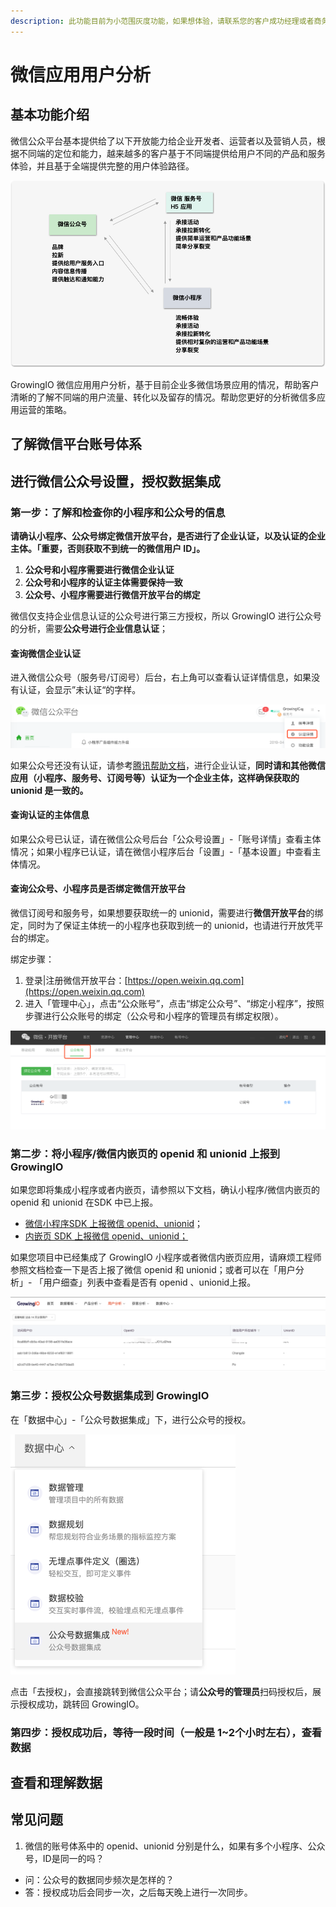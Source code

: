 ```yaml
---
description: 此功能目前为小范围灰度功能，如果想体验，请联系您的客户成功经理或者商务经理。
---
```


# 微信应用用户分析

## 基本功能介绍

微信公众平台基本提供给了以下开放能力给企业开发者、运营者以及营销人员，根据不同端的定位和能力，越来越多的客户基于不同端提供给用户不同的产品和服务体验，并且基于全端提供完整的用户体验路径。

![](../.gitbook/assets/image%20%28128%29.png)

GrowingIO 微信应用用户分析，基于目前企业多微信场景应用的情况，帮助客户清晰的了解不同端的用户流量、转化以及留存的情况。帮助您更好的分析微信多应用运营的策略。

## 了解微信平台账号体系

## 进行微信公众号设置，授权数据集成

### 第一步：了解和检查你的小程序和公众号的信息

**请确认小程序、公众号绑定微信开放平台，是否进行了企业认证，以及认证的企业主体。「重要，否则获取不到统一的微信用户 ID」。**

1. **公众号和小程序需要进行微信企业认证**
2. **公众号和小程序的认证主体需要保持一致**
3. **公众号、小程序需要进行微信开放平台的绑定**

微信仅支持企业信息认证的公众号进行第三方授权，所以 GrowingIO 进行公众号的分析，需要**公众号进行企业信息认证**；

#### 查询微信企业认证

进入微信公众号（服务号/订阅号）后台，右上角可以查看认证详情信息，如果没有认证，会显示”未认证“的字样。

![&#x5DF2;&#x8BA4;&#x8BC1;](../.gitbook/assets/image%20%28230%29.png)

如果公众号还没有认证，请参考[腾讯帮助文档](https://kf.qq.com/faq/161220Brem2Q161220uUjERB.html)，进行企业认证，**同时请和其他微信应用（小程序、服务号、订阅号等）认证为一个企业主体，这样确保获取的 unionid 是一致的。**

#### 查询认证的主体信息

如果公众号已认证，请在微信公众号后台「公众号设置」-「账号详情」查看主体情况；如果小程序已认证，请在微信小程序后台「设置」-「基本设置」中查看主体情况。

#### 查询公众号、小程序员是否绑定微信开放平台

微信订阅号和服务号，如果想要获取统一的 unionid，需要进行**微信开放平台**的绑定，同时为了保证主体统一的小程序也获取到统一的 unionid，也请进行开放凭平台的绑定。

绑定步骤：

1. 登录\|注册微信开放平台：[https://open.weixin.qq.com](https://open.weixin.qq.com)
2. 进入「管理中心」，点击“公众账号”，点击“绑定公众号”、“绑定小程序”，按照步骤进行公众账号的绑定（公众号和小程序的管理员有绑定权限）。

![&#x5FAE;&#x4FE1;&#x5F00;&#x653E;&#x5E73;&#x53F0;&#x540E;&#x53F0;&#x9875;&#x9762;](../.gitbook/assets/image%20%28243%29.png)

### **第二步：将小程序/微信内嵌页的 openid 和 unionid 上报到 GrowingIO**

如果您即将集成小程序或者内嵌页，请参照以下文档，确认小程序/微信内嵌页的 openid 和 unionid 在SDK 中已上报。

* [微信小程序SDK 上报微信 openid、unionid](../sdk-integration/xiao-cheng-xu-xiao-you-xi-yi-ji-nei-qian-ye-sdk/wei-xin-xiao-cheng-xu-sdk-sdk-ban-ben1.9.1/#3-jin-hang-wei-xin-yong-hu-xin-xi-de-pei-zhi)；
* [内嵌页 SDK 上报微信 openid、unionid；](https://docs.growingio.com/docs/sdk-integration/xiao-cheng-xu-xiao-you-xi-yi-ji-nei-qian-ye-sdk/wei-xin-nei-qian-ye-sdk-xin-ban#bang-ding-wei-xin-yong-hu-id)

如果您项目中已经集成了 GrowingIO 小程序或者微信内嵌页应用，请麻烦工程师参照文档检查一下是否上报了微信 openid 和 unionid；或者可以在「用户分析」- 「用户细查」列表中查看是否有 openid 、unionid上报。

![&#x6D4B;&#x8BD5;&#x6570;&#x636E;&#x793A;&#x4F8B;](../.gitbook/assets/image%20%28130%29.png)

### **第三步：授权公众号数据集成到 GrowingIO**

在「数据中心」-「公众号数据集成」下，进行公众号的授权。

![&#x793A;&#x4F8B;](../.gitbook/assets/image%20%28382%29.png)

点击「去授权」，会直接跳转到微信公众平台；请**公众号的管理员**扫码授权后，展示授权成功，跳转回 GrowingIO。

### 第四步：授权成功后，等待一段时间（一般是 1~2个小时左右），查看数据

## 查看和理解数据

## 常见问题

1. 微信的账号体系中的 openid、unionid 分别是什么，如果有多个小程序、公众号，ID是同一的吗？

* 问：公众号的数据同步频次是怎样的？
* 答：授权成功后会同步一次，之后每天晚上进行一次同步。









